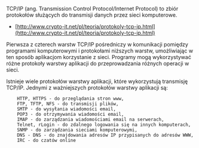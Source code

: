 TCP/IP (ang. Transmission Control Protocol/Internet Protocol) to zbiór protokołów służących do transmisji danych przez sieci komputerowe.

* [http://www.crypto-it.net/pl/teoria/protokoly-tcp-ip.html](http://www.crypto-it.net/pl/teoria/protokoly-tcp-ip.html)

Pierwsza z czterech warstw TCP/IP pośredniczy w komunikacji pomiędzy programami komputerowymi i protokołami niższych warstw, umożliwiając w ten sposób aplikacjom korzystanie z sieci. Programy mogą wykorzystywać różne protokoły warstwy aplikacji do przeprowadzania różnych operacji w sieci.

Istnieje wiele protokołów warstwy aplikacji, które wykorzystują transmisję TCP/IP. Jednymi z ważniejszych protokołów warstwy aplikacji są:

```
    HTTP, HTTPS - do przeglądania stron www,
    FTP, TFTP, NFS - do transmisji plików,
    SMTP - do wysyłania wiadomości email,
    POP3 - do otrzymywania wiadomości email,
    IMAP - do zarządzania wiadomościami email na serwerach,
    Telnet, rLogin - do zdalnego logowania się na innych komputerach,
    SNMP - do zarządzania sieciami komputerowymi,
    DNS - DNS - do znajdowania adresów IP przypisanych do adresów WWW,
    IRC - do czatów online
    
 ```
